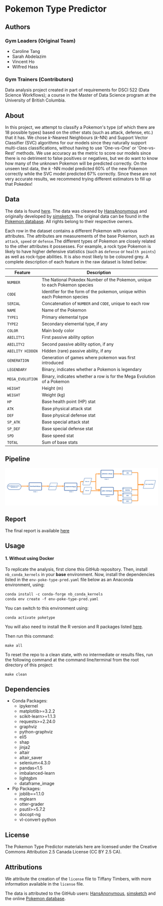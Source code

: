 <!-- #region -->
# Pokemon Type Predictor

## Authors

### Gym Leaders (Original Team)

- Caroline Tang
- Sarah Abdelazim
- Vincent Ho
- Wilfred Hass

### Gym Trainers (Contributors)

Data analysis project created in part of requirements for DSCI 522 (Data Science Workflows); a course in the Master of Data Science program at the University of British Columbia.

## About

In this project, we attempt to classify a Pokemon's type (of which there are 18 possible types) based on the other stats (such as attack, defense, etc.) that it has. We chose $k$-Nearest Neighbours ($k$-NN) and Support Vector Classifier (SVC) algorithms for our models since they naturally support multi-class classifications, without having to use 'One-vs-One' or 'One-vs-Rest' methods. We use accuracy as the metric to score our models since there is no detriment to false positives or negatives, but we do want to know how many of the unknown Pokemon will be predicted correctly. On the unseen test data, the $k$ -NN model predicted 60% of the new Pokemon correctly while the SVC model predicted 67% correctly. Since these are not very accurate results, we recommend trying different estimators to fill up that Pokedex!

## Data

The data is found [here](https://gist.github.com/HansAnonymous/56d3c1f8136f7e0385cc781cf18d486c). The data was cleaned by [HansAnonymous](https://gist.github.com/HansAnonymous) and originally developed by [simsketch](https://gist.github.com/simsketch). The original data can be found in the [Pokemon database](https://pokemondb.net/pokedex). All rights belong to their respective owners.

Each row in the dataset contains a different Pokemon with various attributes. The attributes are measurements of the base Pokemon, such as `attack`, `speed` or `defense`.The different types of Pokemon are closely related to the other attributes it possesses. For example, a rock type Pokemon is likely to have higher defensive statistics (such as `defense` or `health points`) as well as rock-type abilities. It is also most likely to be coloured grey. A complete description of each feature in the raw dataset is listed below:

| Feature | Description |
| ------- | ----------- |
| `NUMBER`  | The National Pokedex Number of the Pokemon, unique to each Pokemon species |
| `CODE` | Identifier for the form of the pokemon, unique within each Pokemon species |
| `SERIAL` | Concatenation of `NUMBER` and `CODE`, unique to each row |
| `NAME` | Name of the Pokemon |
| `TYPE1` | Primary elemental type |
| `TYPE2`	| Secondary elemental type, if any |
| `COLOR`	| Main body color |
| `ABILITY1` | First passive ability option |
| `ABILITY2` | Second passive ability option, if any |
| `ABILITY HIDDEN` | Hidden (rare) passive ability, if any|
| `GENERATION` | Generation of games where pokemon was first introduced |
| `LEGENDARY` | Binary, indicates whether a Pokemon is legendary |
| `MEGA_EVOLUTION` | Binary, indicates whether a row is for the Mega Evolution of a Pokemon |
| `HEIGHT` | Height (m) |
| `WEIGHT` | Weight (kg) |
| `HP` | Base health point (HP) stat |
| `ATK` | Base physical attack stat |
| `DEF` | Base physical defense stat |
| `SP_ATK` | Base special attack stat |
| `SP_DEF` | Base special defense stat |
| `SPD` | Base speed stat |
| `TOTAL` | Sum of base stats |

## Pipeline

![Alt text](doc/pipeline/pipeline_diagram.png)


## Report

The final report is available [here](/doc/final_report.md)

## Usage

#### 1\. Without using Docker

To replicate the analysis, first clone this GitHub repository. Then, install `nb_conda_kernels` in your **base** environment. Now, install the dependencies listed in the `env-poke-type-pred.yaml` file below as an Anaconda environment, using:

```console
conda install -c conda-forge nb_conda_kernels
conda env create -f env-poke-type-pred.yaml
```

You can switch to this environment using:

```console
conda activate poketype
```
You will also need to install the R version and R packages listed [here](#dependencies).

Then run this command:

```console
make all
```

To reset the repo to a clean state, with no intermediate or results
files, run the following command at the command line/terminal from the
root directory of this project:

```console
make clean
```

## Dependencies

- Conda Packages:
  - ipykernel
  - matplotlib>=3.2.2
  - scikit-learn>=1.1.3
  - requests>=2.24.0
  - graphviz
  - python-graphviz
  - eli5
  - shap
  - jinja2
  - altair
  - altair_saver
  - selenium<4.3.0
  - pandas<1.5
  - imbalanced-learn
  - lightgbm
  - dataframe_image
- Pip Packages:
    - joblib==1.1.0
    - mglearn
    - otter-grader
    - psutil>=5.7.2
    - docopt-ng
    - vl-convert-python
    

## License

The Pokemon Type Predictor materials here are licensed under the Creative Commons Attribution 2.5 Canada License (CC BY 2.5 CA).

## Attributions

We attribute the creation of the `license` file to Tiffany Timbers, with more information available in the `license` file.

The data is attributed to the GitHub users: [HansAnonymous](https://gist.github.com/HansAnonymous/56d3c1f8136f7e0385cc781cf18d486c), [simsketch](https://gist.github.com/simsketch) and the online [Pokemon database](https://pokemondb.net/pokedex).
<!-- #endregion -->
